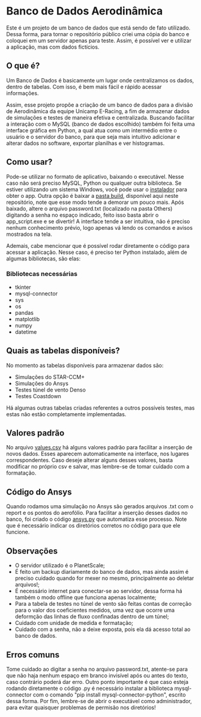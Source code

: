# Banco de Dados Aerodinâmica 

Este é um projeto de um banco de dados que está sendo de fato utilizado. Dessa forma, para tornar o repositório público criei uma cópia do banco e coloquei em um servidor apenas para teste. Assim, é possível ver e utilizar a aplicação, mas com dados fictícios.

## O que é?

Um Banco de Dados é basicamente um lugar onde centralizamos os dados, dentro de tabelas. Com isso, é bem mais fácil e rápido acessar informações. 

Assim, esse projeto propõe a criação de um banco de dados para a divisão de Aerodinâmica da equipe Unicamp E-Racing, a fim de armazenar dados de simulações e testes de maneira efetiva e centralizada. Buscando facilitar a interação com o MySQL (banco de dados escolhido) também foi feita uma interface gráfica em Python, a qual atua como um intermédio entre o usuário e o servidor do banco, para que seja mais intuitivo adicionar e alterar dados no software, exportar planilhas e ver histogramas.

## Como usar?

Pode-se utilizar no formato de aplicativo, baixando o executável. Nesse caso não será preciso MySQL, Python ou qualquer outra biblioteca. Se estiver utilizando um sistema Windows, você pode usar o [instalador](https://drive.google.com/file/d/1qlQoe134umh2fFCPD2QyyyIHBFntRI25/view?usp=sharing) para obter o app. Outra opção é baixar a [pasta build](../build), disponível aqui neste repositório, note que esse modo tende a demorar um pouco mais. Após baixado, altere o arquivo password.txt (localizado na pasta Others) digitando a senha no espaço indicado, feito isso basta abrir o app_script.exe e se divertir! A interface tende a ser intuitiva, não é preciso nenhum conhecimento prévio, logo apenas vá lendo os comandos e avisos mostrados na tela. 

Ademais, cabe mencionar que é possível rodar diretamente o código para acessar a aplicação. Nesse caso, é preciso ter Python instalado, além de algumas bibliotecas, são elas:

### Bibliotecas necessárias 

- tkinter
- mysql-connector
- sys
- os
- pandas
- matplotlib
- numpy
- datetime

## Quais as tabelas disponíveis?

No momento as tabelas disponíveis para armazenar dados são:

- Simulações do STAR-CCM+
- Simulações do Ansys
- Testes túnel de vento Denso
- Testes Coastdown

Há algumas outras tabelas criadas referentes a outros possíveis testes, mas estas não estão completamente implementadas.

## Valores padrão

No arquivo [values.csv](../Others/values.csv) há alguns valores padrão para facilitar a inserção de novos dados. Esses aparecem automaticamente na interface, nos lugares correspondentes. Caso deseje alterar alguns desses valores, basta modificar no próprio csv e salvar, mas lembre-se de tomar cuidado com a formatação.

## Código do Ansys

Quando rodamos uma simulação no Ansys são gerados arquivos .txt com o report e os pontos do aerofólio. Para facilitar a inserção desses dados no banco, foi criado o código [ansys.py](../ansys.py) que automatiza esse processo. Note que é necessário indicar os diretórios corretos no código para que ele funcione.

## Observações

- O servidor utilizado é o PlanetScale;
- É feito um backup diariamente do banco de dados, mas ainda assim é preciso cuidado quando for mexer no mesmo, principalmente ao deletar arquivos!;
- É necessário internet para conectar-se ao servidor, dessa forma há também o modo offline que funciona apenas localmente;
- Para a tabela de testes no túnel de vento são feitas contas de correção para o valor dos coeficientes medidos, uma vez que ocorre uma deformção das linhas de fluxo confinadas dentro de um túnel;
- Cuidado com unidade de medida e formatação;
- Cuidado com a senha, não a deixe exposta, pois ela dá acesso total ao banco de dados.

## Erros comuns 

Tome cuidado ao digitar a senha no arquivo password.txt, atente-se para que não haja nenhum espaço em branco invisível após ou antes do texto, caso contrário poderá dar erro. Outro ponto importante é que caso esteja rodando diretamente o código .py é necessário instalar a biblioteca mysql-connector com o comando "pip install mysql-connector-python", escrito dessa forma. Por fim, lembre-se de abrir o executável como administrador, para evitar quaisquer problemas de permisão nos diretórios! 
